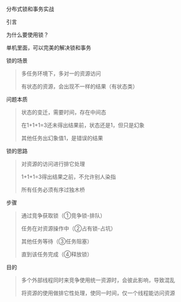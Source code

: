 分布式锁和事务实战

引言

为什么要使用锁？

单机里面，可以完美的解决锁和事务

锁的场景

> 多任务环境下，多对一的资源访问
>
> 有状态的资源，会出现不一样的结果（有状态类）

问题本质

> 状态的变迁，需要时间，存在中间态
>
> 在1+1+1=3还未得出结果前，状态还是1，但只是幻象
>
> 其他任务出幻象值1，是错误的结果

锁的思路

> 对资源的访问进行排它处理
>
> 1+1+1=3得出结果之前，不允许别人染指
>
> 所有任务必须有序过独木桥

步骤

> 通过竞争获取锁（①竞争锁-排队）
>
> 任务在对资源操作中（②占有锁-占坑）
>
> 其他任务等待（③任务阻塞）
>
> 直到该任务完成（④释放锁）

目的

> 多个外部线程同时来竞争使用统一资源时，会彼此影响，导致混乱
>
> 将资源的使用做排它性处理，使同一时间，仅一个线程能访问资源





